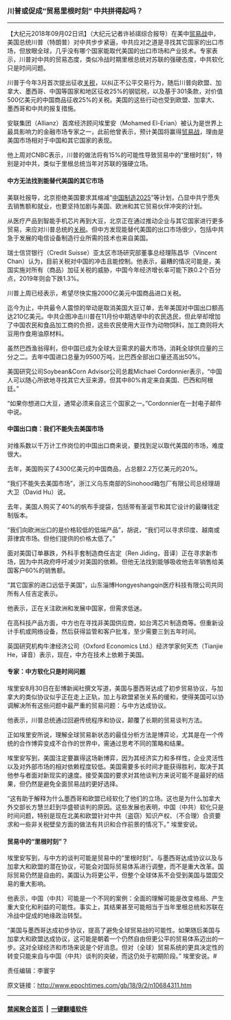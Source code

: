 ### 川普或促成“贸易里根时刻” 中共拼得起吗？
------------------------

<p>【大纪元2018年09月02日讯】（大纪元记者许祯祺综合报导）在美中<a href="http://www.epochtimes.com/gb/tag/%E8%B4%B8%E6%98%93%E6%88%98.html">贸易战</a>中，美国总统川普（特朗普）对中共步步紧逼，中共应对之道是寻找其它国家的出口市场，但放眼全球，几乎没有哪个国家能取代美国的出口市场和产业技术。专家表示，川普对中共的贸易态度，类似冷战时期里根总统对苏联的强硬态度，中共软化只是时间问题。</p>
<p>川普于今年3月首次提出征收<a href="http://www.epochtimes.com/gb/tag/%E5%85%B3%E7%A8%8E.html">关税</a>，以纠正不公平交易行为，随后川普向欧盟、加拿大、墨西哥、中国等国家和地区征收25%的钢铝税，以及基于301条款，对价值500亿美元的中国商品征收25%的关税。美国的这些行动也受到欧盟、加拿大、墨西哥和中共的报复措施。</p>
<p>安联集团（Allianz）首席经济顾问埃里安（Mohamed El-Erian）被认为是世界上最具影响力的金融市场专家之一，此前他曾表示，预计美国将赢得<a href="http://www.epochtimes.com/gb/tag/%E8%B4%B8%E6%98%93%E6%88%98.html">贸易战</a>，理由是美国市场相对于中国和其它国家的表现。</p>
<p>他上周对CNBC表示，川普的做法将有15%的可能性导致贸易中的“里根时刻”，特别是对中共，类似于里根总统当年对苏联的强硬立场。</p>
<h4>中方无法找到能替代美国的其它市场</h4>
<p>美联社报导，北京拒绝美国要求其缩减“<a href="http://www.epochtimes.com/gb/tag/%E4%B8%AD%E5%9B%BD%E5%88%B6%E9%80%A02025.html">中国制造2025</a>”等计划，凸显中共宁愿失去销售额和就业，也要坚持加剧与美国、欧洲和其它贸易伙伴冲突的计划。</p>
<p>从医疗产品到智能手机芯片再到大豆，北京正在通过推动企业与其它国家进行更多贸易，来应对川普总统的<a href="http://www.epochtimes.com/gb/tag/%E5%85%B3%E7%A8%8E.html">关税</a>。但中方发现能替代美国的出口市场很少，包括中共急于发展的电信设备制造行业所需的技术也来自美国。</p>
<p>瑞士信贷银行（Credit Suisse）亚太区市场研究部董事总经理陈昌华（Vincent Chan）认为，目前关税对中国的冲击且能控制。他表示，最糟的情况可能是，美国实施对所有（商品）加征关税的威胁，中国今年经济增长率可能下跌0.2个百分点，2019年则会下跌1.3%。</p>
<p>川普上周已经表示，希望尽快实施2000亿美元中国商品进口关税。</p>
<p>迄今为止，中共最令人震惊的举动是取消美国大豆订单，去年美国对中国出口额高达210亿美元。中共企图冲击川普在11月份中期选举中的农民选民，但此举却增加了中国农民和食品加工商的负担，这些农民使用大豆作为动物饲料，加工商则将大豆用作食用油原材料。</p>
<p>虽然巴西渔翁得利，但中国已成为全球大豆需求的最大市场，消耗全球供应量的三分之二。去年中国进口总量为9500万吨，比巴西全部出口量还高出50%。</p>
<p>美国研究公司Soybean&amp;Corn Advisor公司总裁Michael Cordonnier表示，“中国人可以随心所欲地寻找其它大豆来源，但其中80%肯定来自美国、巴西和阿根廷。”</p>
<p>“如果你想进口大豆，通常必须来自这三个国家之一。”Cordonnier在一封电子邮件中说。</p>
<h4>中国出口商：我们不能失去美国市场</h4>
<p>对维系数以千万计工作岗位的中国出口商来说，要找到足以取代美国的市场，难度很大。</p>
<p>去年，美国购买了4300亿美元的中国商品，占总额2.2万亿美元的20%。</p>
<p>“我们不能失去美国市场”，浙江义乌东南部的Sinohood箱包厂有限公司总经理胡大卫（David Hu）说。</p>
<p>去年，美国人购买了40%的帆布手提袋，包括带有圣诞节和其它设计的最赚钱定制版本。</p>
<p>“我们向欧洲出口的是价格较低的低端产品”，胡说，“我们可以寻求印度、越南或菲律宾市场。但他们提供的价格太低了。”</p>
<p>面对美国订单暴跌，外科手套制造商任吉定（Ren Jiding，音译）正在寻求新市场，因为中共政府呼吁减少对美国的依赖。但他无法找到能够吸收他去年销售给美国客户60%的销售额。</p>
<p>“其它国家的进口远低于美国”，山东淄博Hongyeshangqin医疗科技有限公司共同所有人任吉定表示。</p>
<p>他表示，正在关注欧洲和发展中国家，但需求低迷。</p>
<p>在高科技产品方面，中方也在寻找非美国供应商，如台湾芯片制造商等。但重新设计手机或网络设备，然后获得监管和客户批准，至少需要三到五年时间。</p>
<p>英国研究机构牛津经济公司（Oxford Economics Ltd.）经济学家何天杰（Tianjie He，译音）表示，现在，中方在技术上依赖于美国。</p>
<h4>专家：中方软化只是时间问题</h4>
<p>埃里安8月30日在彭博新闻社撰文写道，美国与墨西哥达成了初步贸易协议，与加拿大的类似协议似乎正在走上正轨，加上与欧盟紧张关系的缓和，使得美国可以协调解决所有这些问题中最严重的贸易问题：与中方达成协议。</p>
<p>他表示，川普总统通过回避传统程序和协议，颠覆了长期的贸易谈判方法。</p>
<p>正如埃里安所说，理解全球贸易新状态的最佳分析方法是博弈论，尤其是在一个传统的合作博弈变成不合作的世界中，需通过思考不同的策略和结果。</p>
<p>埃里安写到，美国注定要赢得这场新博弈，因为其经济实力和多样性，企业灵活性以及对外部市场的相对依赖程度较低。美国需要多长时间才能获得胜利，取决于其他参与者面对新现实的速度。接受美国的要求对其他谈判方来说可能不是最好的结果，但仍然是避免全面贸易战的更好选择。</p>
<p>“这有助于解释为什么墨西哥和欧盟已经软化了他们的立场。这也是为什么加拿大外交部长方慧兰赶到华盛顿谈判的原因。这些发展也表明，中国（中共）软化只是时间问题，特别是现在北美和欧盟针对中共（盗窃）知识产权、（不合理）合资要求和一些非关税壁垒方面的做法有共识和合作前景的情况下。” 埃里安说。</p>
<h4>贸易中的“里根时刻”？</h4>
<p>埃里安写到，与中方的谈判可能是贸易中的“里根时刻”。与墨西哥达成协议以及与加拿大和欧盟的潜在协议，可能会对国际贸易体系进行调整，而不是重大改革。国际贸易仍然是自由的，美国认为将更公平，但整个全球体系不会受到美国与盟国交易的重大影响。</p>
<p>他表示，中国（中共）可能是一个不同的案例：全面的理解可能是改变格局、产生重大变化和利益的可能性。事实上，其结果甚至可能相当于当年里根总统和苏联在冷战中促成的地缘政治转型。</p>
<p>“美国与墨西哥达成初步协议，提高了避免全球贸易战的可能性。如果随后美国与加拿大和欧盟达成协议，这可能是朝着一个仍然自由但更公平的贸易体系迈出的一步。这对全球经济和市场来说是个好消息。但对（全球）贸易系统的更具决定性的转变只能来自与中国（中共）谈判的突破，而这仍处于初期阶段。” 埃里安说。#</p>
<p>责任编辑：李寰宇</p>

原文链接：http://www.epochtimes.com/gb/18/9/2/n10684311.htm


------------------------
#### [禁闻聚合首页](https://github.com/gfw-breaker/banned-news/blob/master/README.md) &nbsp;|&nbsp;  [一键翻墙软件](https://github.com/gfw-breaker/nogfw/blob/master/README.md)
